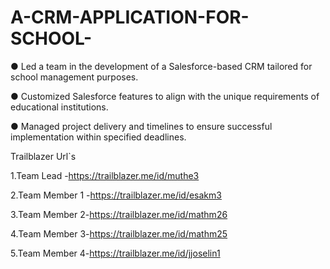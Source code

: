# A-CRM-APPLICATION-FOR-SCHOOL-

● Led a team in the development of a Salesforce-based CRM tailored for school management purposes. 

● Customized Salesforce features to align with the unique requirements of educational institutions.

● Managed project delivery and timelines to ensure successful implementation within specified deadlines. 

Trailblazer Url`s

1.Team Lead -https://trailblazer.me/id/muthe3

2.Team Member 1 -https://trailblazer.me/id/esakm3

3.Team Member 2-https://trailblazer.me/id/mathm26

4.Team Member 3-https://trailblazer.me/id/mathm25

5.Team Member 4-https://trailblazer.me/id/jjoselin1




